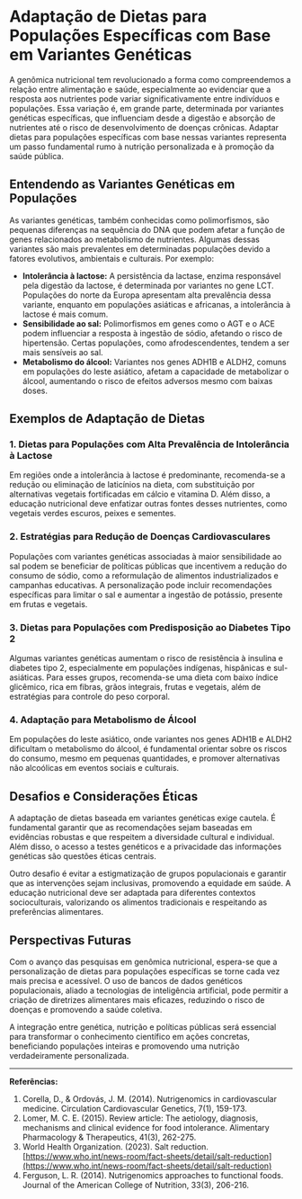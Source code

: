 
# Adaptação de Dietas para Populações Específicas com Base em Variantes Genéticas

A genômica nutricional tem revolucionado a forma como compreendemos a relação entre alimentação e saúde, especialmente ao evidenciar que a resposta aos nutrientes pode variar significativamente entre indivíduos e populações. Essa variação é, em grande parte, determinada por variantes genéticas específicas, que influenciam desde a digestão e absorção de nutrientes até o risco de desenvolvimento de doenças crônicas. Adaptar dietas para populações específicas com base nessas variantes representa um passo fundamental rumo à nutrição personalizada e à promoção da saúde pública.

## Entendendo as Variantes Genéticas em Populações

As variantes genéticas, também conhecidas como polimorfismos, são pequenas diferenças na sequência do DNA que podem afetar a função de genes relacionados ao metabolismo de nutrientes. Algumas dessas variantes são mais prevalentes em determinadas populações devido a fatores evolutivos, ambientais e culturais. Por exemplo:

- **Intolerância à lactose:** A persistência da lactase, enzima responsável pela digestão da lactose, é determinada por variantes no gene LCT. Populações do norte da Europa apresentam alta prevalência dessa variante, enquanto em populações asiáticas e africanas, a intolerância à lactose é mais comum.
- **Sensibilidade ao sal:** Polimorfismos em genes como o AGT e o ACE podem influenciar a resposta à ingestão de sódio, afetando o risco de hipertensão. Certas populações, como afrodescendentes, tendem a ser mais sensíveis ao sal.
- **Metabolismo do álcool:** Variantes nos genes ADH1B e ALDH2, comuns em populações do leste asiático, afetam a capacidade de metabolizar o álcool, aumentando o risco de efeitos adversos mesmo com baixas doses.

## Exemplos de Adaptação de Dietas

### 1. Dietas para Populações com Alta Prevalência de Intolerância à Lactose

Em regiões onde a intolerância à lactose é predominante, recomenda-se a redução ou eliminação de laticínios na dieta, com substituição por alternativas vegetais fortificadas em cálcio e vitamina D. Além disso, a educação nutricional deve enfatizar outras fontes desses nutrientes, como vegetais verdes escuros, peixes e sementes.

### 2. Estratégias para Redução de Doenças Cardiovasculares

Populações com variantes genéticas associadas à maior sensibilidade ao sal podem se beneficiar de políticas públicas que incentivem a redução do consumo de sódio, como a reformulação de alimentos industrializados e campanhas educativas. A personalização pode incluir recomendações específicas para limitar o sal e aumentar a ingestão de potássio, presente em frutas e vegetais.

### 3. Dietas para Populações com Predisposição ao Diabetes Tipo 2

Algumas variantes genéticas aumentam o risco de resistência à insulina e diabetes tipo 2, especialmente em populações indígenas, hispânicas e sul-asiáticas. Para esses grupos, recomenda-se uma dieta com baixo índice glicêmico, rica em fibras, grãos integrais, frutas e vegetais, além de estratégias para controle do peso corporal.

### 4. Adaptação para Metabolismo de Álcool

Em populações do leste asiático, onde variantes nos genes ADH1B e ALDH2 dificultam o metabolismo do álcool, é fundamental orientar sobre os riscos do consumo, mesmo em pequenas quantidades, e promover alternativas não alcoólicas em eventos sociais e culturais.

## Desafios e Considerações Éticas

A adaptação de dietas baseada em variantes genéticas exige cautela. É fundamental garantir que as recomendações sejam baseadas em evidências robustas e que respeitem a diversidade cultural e individual. Além disso, o acesso a testes genéticos e a privacidade das informações genéticas são questões éticas centrais.

Outro desafio é evitar a estigmatização de grupos populacionais e garantir que as intervenções sejam inclusivas, promovendo a equidade em saúde. A educação nutricional deve ser adaptada para diferentes contextos socioculturais, valorizando os alimentos tradicionais e respeitando as preferências alimentares.

## Perspectivas Futuras

Com o avanço das pesquisas em genômica nutricional, espera-se que a personalização de dietas para populações específicas se torne cada vez mais precisa e acessível. O uso de bancos de dados genéticos populacionais, aliado a tecnologias de inteligência artificial, pode permitir a criação de diretrizes alimentares mais eficazes, reduzindo o risco de doenças e promovendo a saúde coletiva.

A integração entre genética, nutrição e políticas públicas será essencial para transformar o conhecimento científico em ações concretas, beneficiando populações inteiras e promovendo uma nutrição verdadeiramente personalizada.

---

**Referências:**

1. Corella, D., & Ordovás, J. M. (2014). Nutrigenomics in cardiovascular medicine. Circulation Cardiovascular Genetics, 7(1), 159-173.
2. Lomer, M. C. E. (2015). Review article: The aetiology, diagnosis, mechanisms and clinical evidence for food intolerance. Alimentary Pharmacology & Therapeutics, 41(3), 262-275.
3. World Health Organization. (2023). Salt reduction. [https://www.who.int/news-room/fact-sheets/detail/salt-reduction](https://www.who.int/news-room/fact-sheets/detail/salt-reduction)
4. Ferguson, L. R. (2014). Nutrigenomics approaches to functional foods. Journal of the American College of Nutrition, 33(3), 206-216.
```
